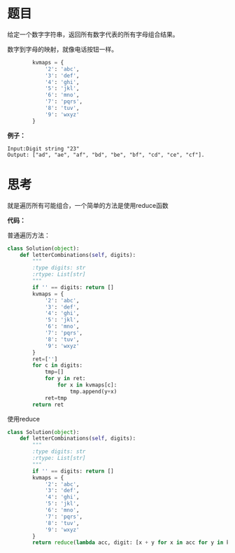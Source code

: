 # 题目

给定一个数字字符串，返回所有数字代表的所有字母组合结果。

数字到字母的映射，就像电话按钮一样。
```python
        kvmaps = {
            '2': 'abc',
            '3': 'def',
            '4': 'ghi',
            '5': 'jkl',
            '6': 'mno',
            '7': 'pqrs',
            '8': 'tuv',
            '9': 'wxyz'
        }
```

**例子：**

	Input:Digit string "23"
	Output: ["ad", "ae", "af", "bd", "be", "bf", "cd", "ce", "cf"].

# 思考
就是遍历所有可能组合，一个简单的方法是使用reduce函数

**代码：**

普通遍历方法：

```python
class Solution(object):
    def letterCombinations(self, digits):
        """
        :type digits: str
        :rtype: List[str]
        """
        if '' == digits: return []
        kvmaps = {
            '2': 'abc',
            '3': 'def',
            '4': 'ghi',
            '5': 'jkl',
            '6': 'mno',
            '7': 'pqrs',
            '8': 'tuv',
            '9': 'wxyz'
        }
        ret=['']
        for c in digits:
            tmp=[]
            for y in ret:
                for x in kvmaps[c]:
                    tmp.append(y+x)
            ret=tmp
        return ret
```

使用reduce

```python
class Solution(object):
    def letterCombinations(self, digits):
        """
        :type digits: str
        :rtype: List[str]
        """
        if '' == digits: return []
        kvmaps = {
            '2': 'abc',
            '3': 'def',
            '4': 'ghi',
            '5': 'jkl',
            '6': 'mno',
            '7': 'pqrs',
            '8': 'tuv',
            '9': 'wxyz'
        }
        return reduce(lambda acc, digit: [x + y for x in acc for y in kvmaps[digit]], digits, [''])
```